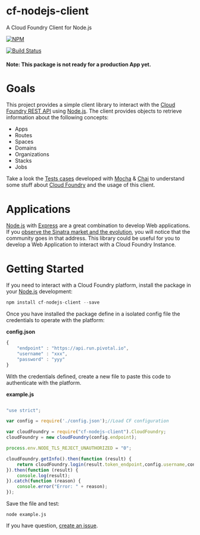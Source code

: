# cf-nodejs-client
A Cloud Foundry Client for Node.js

[![NPM](https://nodei.co/npm/cf-nodejs-client.png?compact=true)](https://nodei.co/npm/cf-nodejs-client/)

[![Build Status](https://travis-ci.org/jabrena/cf-nodejs-client.svg)](https://travis-ci.org/jabrena/cf-nodejs-client)

#### Note: This package is not ready for a production App yet.

# Goals

This project provides a simple client library to interact with the [Cloud Foundry REST API](http://apidocs.cloudfoundry.org/) using [Node.js](https://nodejs.org/). The client provides objects to retrieve information about the following concepts:

* Apps
* Routes
* Spaces
* Domains
* Organizations
* Stacks
* Jobs

Take a look the [Tests cases](https://github.com/jabrena/cf-nodejs-client/tree/master/test/) developed with [Mocha](https://mochajs.org/) & [Chai](http://chaijs.com/api/bdd/) to understand some stuff about [Cloud Foundry](https://www.cloudfoundry.org/)  and the usage of this client.

# Applications

[Node.js](https://nodejs.org/) with [Express](http://expressjs.com/) are a great combination to develop Web applications. If you [observe the Sinatra market and the evolution](https://www.google.com/trends/explore#q=python%20flask%2C%20node%20express%2C%20go%20martini%2C%20java%20spark%2C%20java%20spring%20boot&cmpt=q&tz=Etc%2FGMT-2), you will notice that the community goes in that address. This library could be useful for you to develop a Web Application to interact with a Cloud Foundry Instance.

# Getting Started

If you need to interact with a Cloud Foundry platform, install the package in your [Node.js](https://nodejs.org/) development:

``` Javascript
npm install cf-nodejs-client --save
```

Once you have installed the package define in a isolated config file the credentials to operate with the platform:

**config.json**

``` Javascript
{
    "endpoint" : "https://api.run.pivotal.io",
    "username" : "xxx",
    "password" : "yyy"
}
```

With the credentials defined, create a new file to paste this code to authenticate with the platform.

**example.js**

``` Javascript

"use strict";

var config = require('./config.json');//Load CF configuration

var cloudFoundry = require("cf-nodejs-client").CloudFoundry;
cloudFoundry = new cloudFoundry(config.endpoint);

process.env.NODE_TLS_REJECT_UNAUTHORIZED = "0";

cloudFoundry.getInfo().then(function (result) {
    return cloudFoundry.login(result.token_endpoint,config.username,config.password);
}).then(function (result) {
    console.log(result);   
}).catch(function (reason) {
    console.error("Error: " + reason);
});

```

Save the file and test:

``` shell
node example.js

```

If you have question, [create an issue](https://github.com/jabrena/cf-nodejs-client/issues). 